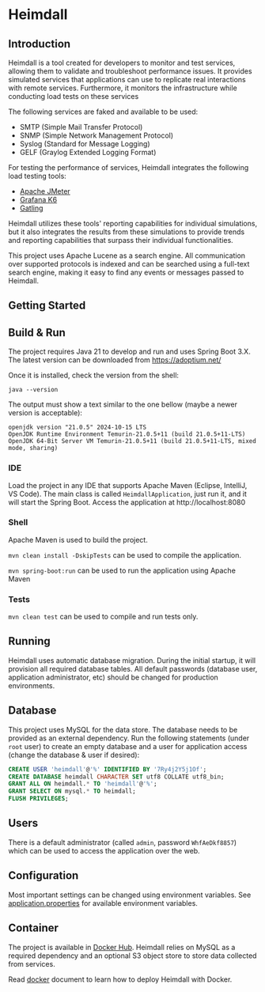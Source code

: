 # Heimdall

## Introduction

Heimdall is a tool created for developers to monitor and test services, allowing them to validate and troubleshoot performance issues. It provides simulated services that applications can use to replicate real interactions with remote services. Furthermore, it monitors the infrastructure while conducting load tests on these services

The following services are faked and available to be used:
* SMTP (Simple Mail Transfer Protocol)
* SNMP (Simple Network Management Protocol)
* Syslog (Standard for Message Logging)
* GELF (Graylog Extended Logging Format)

For testing the performance of services, Heimdall integrates the following load testing tools:
* [Apache JMeter](https://jmeter.apache.org/)
* [Grafana K6](https://k6.io/)
* [Gatling](https://github.com/gatling/gatling)

Heimdall utilizes these tools' reporting capabilities for individual simulations, but it also integrates the results from these simulations to provide trends and reporting capabilities that surpass their individual functionalities.

This project uses Apache Lucene as a search engine. All communication over supported protocols is indexed and can be searched using a full-text search engine, making it easy to find any events or messages passed to Heimdall.

## Getting Started

## Build & Run

The project requires Java 21 to develop and run and uses Spring Boot 3.X. The latest version can be downloaded from https://adoptium.net/

Once it is installed, check the version from the shell:

```
java --version
```

The output must show a text similar to the one bellow (maybe a newer version is acceptable):

```
openjdk version "21.0.5" 2024-10-15 LTS
OpenJDK Runtime Environment Temurin-21.0.5+11 (build 21.0.5+11-LTS)
OpenJDK 64-Bit Server VM Temurin-21.0.5+11 (build 21.0.5+11-LTS, mixed mode, sharing)
```

### IDE

Load the project in any IDE that supports Apache Maven (Eclipse, IntelliJ, VS Code). The main class is called
`HeimdallApplication`, just run it, and it will start the Spring Boot. Access the application at http://localhost:8080

### Shell

Apache Maven is used to build the project.

`mvn clean install -DskipTests` can be used to compile the application.

`mvn spring-boot:run` can be used to run the application using Apache Maven

### Tests

`mvn clean test` can be used to compile and run tests only.

## Running

Heimdall uses automatic database migration. During the initial startup, it will provision all required database tables. All default passwords (database user, application administrator, etc) should be changed for production environments.

## Database

This project uses MySQL for the data store. The database needs to be provided as an external dependency. Run the following statements (under `root` user) to create an empty database
and a user for application access (change the database & user if desired):

```sql
CREATE USER 'heimdall'@'%' IDENTIFIED BY '7Ry4j2Y5j1Of'; 
CREATE DATABASE heimdall CHARACTER SET utf8 COLLATE utf8_bin; 
GRANT ALL ON heimdall.* TO 'heimdall'@'%';
GRANT SELECT ON mysql.* TO heimdall;
FLUSH PRIVILEGES; 
```
## Users

There is a default administrator (called `admin`, password `WhfAeDkf8857`) which can be used to access the application over the web.

## Configuration

Most important settings can be changed using environment variables. See [application.properties](web/src/main/resources/application.properties) for available environment variables.

## Container

The project is available in [Docker Hub](https://hub.docker.com/repository/docker/adriantarau/heimdall). Heimdall relies on MySQL as a required dependency and an optional S3 object store to store data collected from services.

Read [docker](docs/docker.md) document to learn how to deploy Heimdall with Docker.
